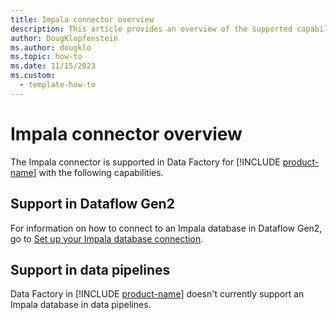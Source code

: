 ```yaml
---
title: Impala connector overview
description: This article provides an overview of the supported capabilities of the Impala connector.
author: DougKlopfenstein
ms.author: dougklo
ms.topic: how-to
ms.date: 11/15/2023
ms.custom:
  - template-how-to
---
```


# Impala connector overview

The Impala connector is supported in Data Factory for [!INCLUDE [product-name](../includes/product-name.md)] with the following capabilities.


## Support in Dataflow Gen2

For information on how to connect to an Impala database in Dataflow Gen2, go to [Set up your Impala database connection](connector-impala.md).

## Support in data pipelines

Data Factory in [!INCLUDE [product-name](../includes/product-name.md)] doesn't currently support an Impala database in data pipelines.
